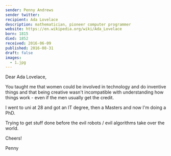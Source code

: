 ```yaml
---
sender: Penny Andrews
sender twitter:
recipient: Ada Lovelace
description: mathematician, pioneer computer programmer
website: https://en.wikipedia.org/wiki/Ada_Lovelace
born: 1815
died: 1852
received: 2016-06-09
published: 2016-08-31
draft: false
images:
  - 1.jpg
---
```

Dear Ada Lovelace,

You taught me that women could be involved in technology and do inventive things and that being creative wasn't incompatible with understanding how things work - even if the men usually get the credit.

I went to uni at 28 and got an IT degree, then a Masters and now I'm doing a PhD.

Trying to get stuff done before the evil robots / evil algorithms take over the world.

Cheers!

Penny